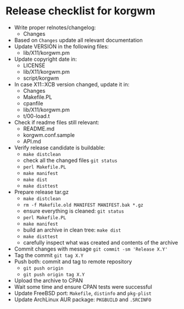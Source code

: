 # Release checklist for korgwm

- Write proper relnotes/changelog:
    - Changes
- Based on `Changes` update all relevant documentation
- Update VERSION in the following files:
    - lib/X11/korgwm.pm
- Update copyright date in:
    - LICENSE
    - lib/X11/korgwm.pm
    - script/korgwm
- In case X11::XCB version changed, update it in:
    - Changes
    - Makefile.PL
    - cpanfile
    - lib/X11/korgwm.pm
    - t/00-load.t
- Check if readme files still relevant:
    - README.md
    - korgwm.conf.sample
    - API.md
- Verify release candidate is buildable:
    - `make distclean`
    - check all the changed files `git status`
    - `perl Makefile.PL`
    - `make manifest`
    - `make dist`
    - `make disttest`
- Prepare release tar.gz
    - `make distclean`
    - `rm -f Makefile.old MANIFEST MANIFEST.bak *.gz`
    - ensure everything is cleaned: `git status`
    - `perl Makefile.PL`
    - `make manifest`
    - build an archive in clean tree: `make dist`
    - `make disttest`
    - carefully inspect what was created and contents of the archive
- Commit changes with message `git commit -sm 'Release X.Y'`
- Tag the commit `git tag X.Y`
- Push both: commit and tag to remote repository
    - `git push origin`
    - `git push origin tag X.Y`
- Upload the archive to CPAN
- Wait some time and ensure CPAN tests were successful
- Update FreeBSD port: `Makefile`, `distinfo` and `pkg-plist`
- Update ArchLinux AUR package: `PKGBUILD` and `.SRCINFO`
